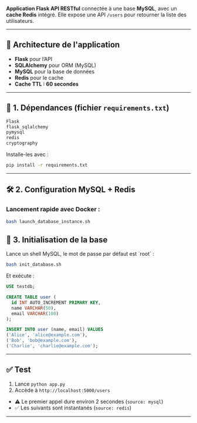 **Application Flask API RESTful** connectée à une base **MySQL**, avec un **cache Redis** intégré. Elle expose une API `/users` pour retourner la liste des utilisateurs.

---

## 🧱 Architecture de l'application

* **Flask** pour l’API
* **SQLAlchemy** pour ORM (MySQL)
* **MySQL** pour la base de données
* **Redis** pour le cache
* **Cache TTL : 60 secondes**

---

## 🧰 1. Dépendances (fichier `requirements.txt`)

```txt
Flask
flask_sqlalchemy
pymysql
redis
cryptography
```

Installe-les avec :

```bash
pip install -r requirements.txt
```

---

## 🛠️ 2. Configuration MySQL + Redis

### Lancement rapide avec Docker :

```bash
bash launch_database_instance.sh
```

## 🧪 3. Initialisation de la base

Lance un shell MySQL, le mot de passe par défaut est ´root´ :

```bash
bash init_database.sh 
```

Et exécute :

```sql
USE testdb;

CREATE TABLE user (
  id INT AUTO_INCREMENT PRIMARY KEY,
  name VARCHAR(50),
  email VARCHAR(100)
);

INSERT INTO user (name, email) VALUES 
('Alice', 'alice@example.com'),
('Bob', 'bob@example.com'),
('Charlie', 'charlie@example.com');
```

---

## ✅ Test

1. Lance `python app.py`
2. Accède à `http://localhost:5000/users`

* ⚠️ Le premier appel dure environ 2 secondes (`source: mysql`)
* ✅ Les suivants sont instantanés (`source: redis`)

---
